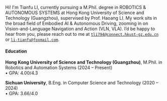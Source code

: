 Hi! I'm Tianfu LI, currently pursuing a M.Phil. degree in ROBOTICS & AUTONOMOUS SYSTEMS at Hong Kong University of Science and Technology (Guangzhou), supervised by Prof. Haoang LI. My work sits in the broad field of Embodied AI & Autonomous Driving, zooming in on Vision-and-Language Navigation and Action (VLN, VLA). I’d be happy to hear from you, please reach out to me at <code>tli794@connect.hkust-gz.edu.cn</code> or <code>li-tianfu@foxmail.com</code>.

#### Education  
**Hong Kong University of Science and Technology (Guangzhou)**, M.Phil. in Robotics and Automation Systems (2024 – Present)  
• GPA: 4.00/4.3  

**Sichuan University**, B.Eng. in Computer Science and Technology (2020 – 2024)  
• GPA: 3.66/4.0

